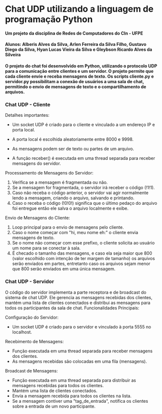 # Chat UDP utilizando a linguagem de programação Python
#### Um projeto da disciplina de Redes de Computadores do CIn - UFPE
#### Alunos: Alberis Alves da Silva, Arlen Ferreira da Silva Filho, Gustavo Diego da Silva, Hyan Lucas Vieira da Silva e Gleybson Ricardo Alves da Silveira 

#### O projeto do chat foi desenvolvido em Python, utilizando o protocolo UDP para a comunicação entre clientes e um servidor. O projeto permite que cada cliente envie e receba mensagens de texto. Os scripts cliente.py e servidor.py possibilitam a conexão de usuários a uma sala de chat, permitindo o envio de mensagens de texto e o compartilhamento de arquivos.

### **Chat UDP - Cliente**

Detalhes importantes:

- Um socket UDP é criado para o cliente e vinculado a um endereço IP e porta local.

- A porta local é escolhida aleatoriamente entre 8000 e 9998.

- As mensagens podem ser de texto ou partes de um arquivo.

- A função receber() é executada em uma thread separada para receber mensagens do servidor.

Processamento de Mensagens do Servidor:

1.	Verifica se a mensagem é fragmentada ou não.
2.	Se a mensagem for fragmentada, o servidor irá receber o código (!1!1).
3.	Caso não receba o código anterior, o servidor vai agir normalmente lendo a mensagem, criando o arquivo, salvando e printando.
4.	Caso o receba o código (!0!0!) significa que o último pedaço do arquivo foi entregue então ele salva o arquivo localmente e exibe.

Envio de Mensagens do Cliente:

1.	Loop principal para o envio de mensagens pelo cliente.
2.	Caso o nome começar com "hi, meu nome eh:" o cliente envia mensagens de texto.
3.	Se o nome não começar com esse prefixo, o cliente solicita ao usuário um nome para se conectar à sala.
4.	É checado o tamanho das mensagens, e caso ela seja maior que 800 (valor escolhido com intenção de ter margem de tamanho) os arquivos serão enviados em partes, entretanto caso os arquivos sejam menor que 800 serão enviados em uma única mensagem.



### **Chat UDP - Servidor**

O código do servidor implementa a parte receptora e de broadcast do sistema de chat UDP. Ele gerencia as mensagens recebidas dos clientes, mantém uma lista de clientes conectados e distribui as mensagens para todos os participantes da sala de chat.
Funcionalidades Principais:

Configuração do Servidor:
- Um socket UDP é criado para o servidor e vinculado à porta 5555 no localhost.

Recebimento de Mensagens:
- Função executada em uma thread separada para receber mensagens dos clientes.
- As mensagens recebidas são colocadas em uma fila (mensagens).

Broadcast de Mensagens:
- Função executada em uma thread separada para distribuir as mensagens recebidas para todos os clientes.
- Mantém uma lista de clientes conectados.
- Envia a mensagem recebida para todos os clientes na lista.
- Se a mensagem contiver uma "tag_de_entrada", notifica os clientes sobre a entrada de um novo participante.